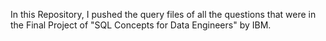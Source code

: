 In this Repository, I pushed the query files of all the questions that were in the Final Project of  "SQL Concepts for Data Engineers" by IBM.
